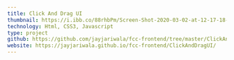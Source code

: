 ```yaml
---
title: Click And Drag UI
thumbnail: https://i.ibb.co/88rhbPm/Screen-Shot-2020-03-02-at-12-17-18-PM.png
technology: Html, CSS3, Javascript
type: project
github: https://github.com/jayjariwala/fcc-frontend/tree/master/ClickAndDragUI
website: https://jayjariwala.github.io/fcc-frontend/ClickAndDragUI/
---
```

